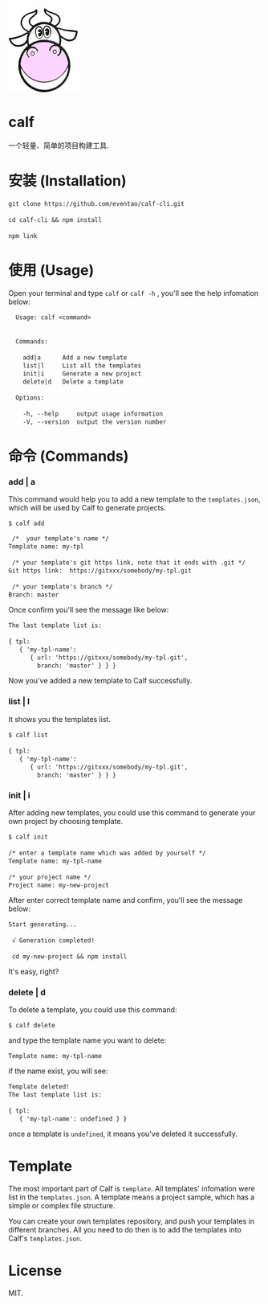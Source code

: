 ![Calf Logo](./logo.png)

# calf
一个轻量、简单的项目构建工具.

# 安装 (Installation)
```
git clone https://github.com/eventao/calf-cli.git

cd calf-cli && npm install

npm link
```

# 使用 (Usage)
Open your terminal and type `calf` or `calf -h` , you'll see the help infomation below:
```
  Usage: calf <command>


  Commands:

    add|a      Add a new template
    list|l     List all the templates
    init|i     Generate a new project
    delete|d   Delete a template

  Options:

    -h, --help     output usage information
    -V, --version  output the version number
```

# 命令 (Commands)
### add | a
This command would help you to add a new template to the `templates.json`, which will be used by Calf to generate projects.
```
$ calf add
```
```
 /*  your template's name */
Template name: my-tpl

 /* your template's git https link, note that it ends with .git */
Git https link:  https://gitxxx/somebody/my-tpl.git 

 /* your template's branch */
Branch: master 
```
Once confirm you'll see the message like below:
```
The last template list is:

{ tpl:
   { 'my-tpl-name':
      { url: 'https://gitxxx/somebody/my-tpl.git',
        branch: 'master' } } }
```
Now you've added a new template to Calf successfully.

### list | l
It shows you the templates list.
```
$ calf list

{ tpl:
   { 'my-tpl-name':
      { url: 'https://gitxxx/somebody/my-tpl.git',
        branch: 'master' } } }
```

### init | i
After adding new templates, you could use this command to generate your own project by choosing template.
```
$ calf init

/* enter a template name which was added by yourself */
Template name: my-tpl-name

/* your project name */
Project name: my-new-project
```
After enter correct template name and confirm, you'll see the message below:
```
Start generating...

 √ Generation completed!

 cd my-new-project && npm install
```
It's easy, right?

### delete | d
To delete a template, you could use this command:
```
$ calf delete
```
and type the template name you want to delete:
```
Template name: my-tpl-name
```
if the name exist, you will see:
```
Template deleted!
The last template list is:

{ tpl:
   { 'my-tpl-name': undefined } }
```
once a template is `undefined`, it means you've deleted it successfully.

# Template
The most important part of Calf is `template`. All templates' infomation were list in the `templates.json`.
A template means a project sample, which has a simple or complex file structure.

You can create your own templates repository, and push your templates in different branches. All you need to do then is to add the templates into Calf's `templates.json`.

# License
MIT.










